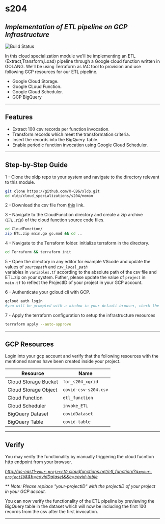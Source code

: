 # s204
## _Implementation of  ETL pipeline on GCP Infrastructure_



![Build Status](https://user-images.githubusercontent.com/95742163/150748975-dc63935f-5644-4edf-8c74-2a71aa76846d.png)

In this cloud specialization module we'll be implementing an ETL (Extract,Transform,Load) pipeline through a Google cloud function written in GOLANG. We'll be using Terraform as IAC tool to provision and use following GCP resources for our ETL pipeline. 

- Google Cloud Storage.
- Google CLoud Function.
- Google Cloud Scheduler.
- GCP BigQuery

---
## Features

- Extract 100 csv records per function invocation.
- Transform records which meet the transformation criteria.
- Insert the records into the BigQuery Table. 
- Enable periodic function invocation using Google Cloud Scheduler.
---
## Step-by-Step Guide

1 - Clone the xldp repo to your system and navigate to the directory relevant to this module.

```sh
git clone https://github.com/X-CBG/xldp.git
cd xldp/cloud_specializations/s204/noman
```

2 - Download the csv file from [this](https://www.stats.govt.nz/assets/Uploads/Effects-of-COVID-19-on-trade/Effects-of-COVID-19-on-trade-At-15-December-2021-provisional/Download-data/effects-of-covid-19-on-trade-at-15-december-2021-provisional.csv) link. 

3 - Navigate to the CloudFunction directory and create a zip archive (_`ETL.zip`_) of the cloud function source code files.
```sh
cd CloudFunction/
zip ETL.zip main.go go.mod && cd ..
```

4 - Navigate to the Terraform folder. initialize terraform in the directory.
```sh
cd Terraform && terraform init
```
5 - Open the directory in any editor for example VScode and update the values of _`sourcepath`_ and _`csv_local_path`_  
    variables in `variables.tf` according to the absolute path of the csv file and ETL.zip on your system. Futher, please update the value of `project` in `main.tf` to reflect the ProjectID of your project in your GCP account.  

6 - Authenticate your gcloud cli with GCP. 
```sh
gcloud auth login 
#you will be prompted with a window in your default browser, check the boxes as per requirements and your gcloud CLI will be authenticated with GCP automatically.
```
7 - Apply the terraform configuration to setup the infrastructure resources
```sh
terraform apply --auto-approve
```
---
## GCP Resources

Login into your gcp account and verify that the following resources with the mentioned names have been created inside your project.

| Resource | Name |
| ------ | ------ |
| Cloud Storage Bucket | `for_s204_xgrid` |
| Cloud Storage Object | `covid-csv-s204.csv` |
| Cloud Function | `etl_function` |
| Cloud Scheduler| `invoke_ETL` |
| BigQuery Dataset | `covidDataset` |
| BigQuery Table | `covid-table` |

---
## Verify
You may verify the functionality by manually triggering the cloud fucntion http endpoint from your browser.

[_http://us-east1-`your-projectID`.cloudfunctions.net/etl_function/?a=`your-projectID`&&b=covidDataset&&c=covid-table_](_http://us-east1-`your-projectID`.cloudfunctions.net/etl_function/?a=`your-projectID`&&b=covidDataset&&c=covid-table_)

** _Note: Please replace "_your-projectID_" with the projectID of your project in your GCP accout._

You can now verify the functionality of the ETL pipeline by previewing the BigQuery table in the dataset which will now be including the first 100 records from the csv after the first invocation.

---



